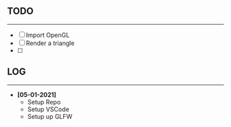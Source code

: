 ## **TODO** ##
--------------

- [ ] Import OpenGL
- [ ] Render a triangle
- [ ]


## **LOG** ##
-------------
- **[05-01-2021]**
    - Setup Repo
    - Setup VSCode
    - Setup up GLFW
